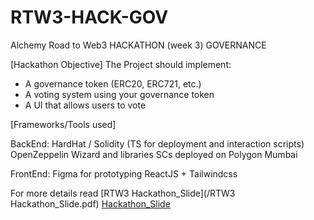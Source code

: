 # RTW3-HACK-GOV

Alchemy Road to Web3
HACKATHON (week 3)
GOVERNANCE

[Hackathon Objective]
The Project should implement:

- A governance token (ERC20, ERC721, etc.)
- A voting system using your governance token
- A UI that allows users to vote

[Frameworks/Tools used]

BackEnd:
HardHat / Solidity (TS for deployment and interaction scripts)
OpenZeppelin Wizard and libraries
SCs deployed on Polygon Mumbai

FrontEnd:
Figma for prototyping
ReactJS + Tailwindcss

For more details read [RTW3 Hackathon_Slide](/RTW3 Hackathon_Slide.pdf) [Hackathon_Slide](http://localhost:3000)
